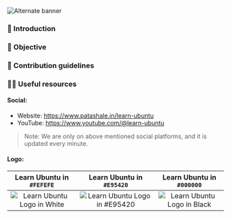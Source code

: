 <picture>
  <source media="(prefers-color-scheme: dark)" srcset="https://github.com/patashale/learn-ubuntu/assets/68323012/b274ec10-0906-4c68-ab59-feb0d1c633da">
  <source media="(prefers-color-scheme: light)" srcset="https://github.com/patashale/learn-ubuntu/assets/68323012/b274ec10-0906-4c68-ab59-feb0d1c633da">
  <img alt="Alternate banner" src="https://github.com/patashale/learn-ubuntu/assets/68323012/b274ec10-0906-4c68-ab59-feb0d1c633da">
</picture>

### 👋 Introduction



### 🎯 Objective



### 🌈 Contribution guidelines



### 👩‍💻 Useful resources

#### Social:
  - Website: https://www.patashale.in/learn-ubuntu
  - YouTube: https://www.youtube.com/@learn-ubuntu

> Note: We are only on above mentioned social platforms, and it is updated every minute.

#### Logo:

   Learn Ubuntu in `#FEFEFE` | Learn Ubuntu in `#E95420` | Learn Ubuntu in `#000000`
  :-------------------------:|:-------------------------:|:-------------------------:
 ![Learn Ubuntu Logo in White](https://github.com/patashale/learn-ubuntu/assets/68323012/949a2882-abb9-478e-aebc-b23e33a07985) | ![Learn Ubuntu Logo in #E95420](https://github.com/patashale/learn-ubuntu/assets/68323012/93e90486-d6e5-4691-a1e9-62b1ec07a3ad) | ![Learn Ubuntu Logo in Black](https://github.com/patashale/learn-ubuntu/assets/68323012/bf1924a5-0ba0-456c-a170-bd8797c879b6)

